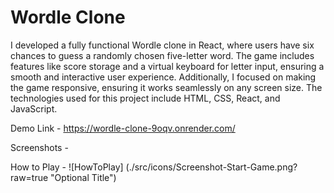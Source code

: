 # Wordle Clone

I developed a fully functional Wordle clone in React, where users have six chances to guess a randomly chosen five-letter word. The game includes features like score storage and a virtual keyboard for letter input, ensuring a smooth and interactive user experience. Additionally, I focused on making the game responsive, ensuring it works seamlessly on any screen size. The technologies used for this project include HTML, CSS, React, and JavaScript.

Demo Link - https://wordle-clone-9oqv.onrender.com/

Screenshots - 

How to Play -
![HowToPlay] (./src/icons/Screenshot-Start-Game.png?raw=true "Optional Title")